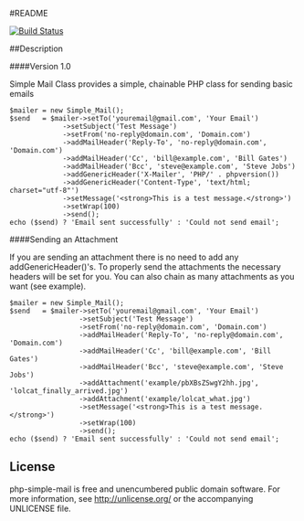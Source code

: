 #README

[![Build Status](https://travis-ci.org/eoghanobrien/php-simple-mail.png?branch=master)](https://travis-ci.org/eoghanobrien/php-simple-mail)

##Description

####Version 1.0

Simple Mail Class provides a simple, chainable PHP class for sending basic emails

    $mailer = new Simple_Mail();
    $send	= $mailer->setTo('youremail@gmail.com', 'Your Email')
				 ->setSubject('Test Message')
				 ->setFrom('no-reply@domain.com', 'Domain.com')
				 ->addMailHeader('Reply-To', 'no-reply@domain.com', 'Domain.com')
				 ->addMailHeader('Cc', 'bill@example.com', 'Bill Gates')
				 ->addMailHeader('Bcc', 'steve@example.com', 'Steve Jobs')
				 ->addGenericHeader('X-Mailer', 'PHP/' . phpversion())
				 ->addGenericHeader('Content-Type', 'text/html; charset="utf-8"')
				 ->setMessage('<strong>This is a test message.</strong>')
				 ->setWrap(100)
				 ->send();
    echo ($send) ? 'Email sent successfully' : 'Could not send email';


####Sending an Attachment

If you are sending an attachment there is no need to add any addGenericHeader()'s. To properly send the attachments the necessary headers will be set for you. You can also chain as many attachments as you want (see example).

	$mailer = new Simple_Mail();
	$send	= $mailer->setTo('youremail@gmail.com', 'Your Email')
					 ->setSubject('Test Message')
					 ->setFrom('no-reply@domain.com', 'Domain.com')
					 ->addMailHeader('Reply-To', 'no-reply@domain.com', 'Domain.com')
					 ->addMailHeader('Cc', 'bill@example.com', 'Bill Gates')
					 ->addMailHeader('Bcc', 'steve@example.com', 'Steve Jobs')
					 ->addAttachment('example/pbXBsZSwgY2hh.jpg', 'lolcat_finally_arrived.jpg')
					 ->addAttachment('example/lolcat_what.jpg')
					 ->setMessage('<strong>This is a test message.</strong>')
					 ->setWrap(100)
					 ->send();
	echo ($send) ? 'Email sent successfully' : 'Could not send email';
	
## License
php-simple-mail is free and unencumbered public domain software. For more information, see http://unlicense.org/ or the accompanying UNLICENSE file.